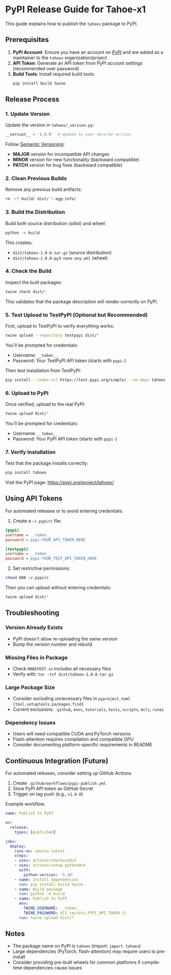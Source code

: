 # PyPI Release Guide for Tahoe-x1

This guide explains how to publish the `tahoex` package to PyPI.

## Prerequisites

1. **PyPI Account**: Ensure you have an account on [PyPI](https://pypi.org/) and are added as a maintainer to the `tahoex` organization/project
2. **API Token**: Generate an API token from PyPI account settings (recommended over password)
3. **Build Tools**: Install required build tools:
   ```bash
   pip install build twine
   ```

## Release Process

### 1. Update Version

Update the version in `tahoex/_version.py`:
```python
__version__ = '1.0.0'  # Update to your desired version
```

Follow [Semantic Versioning](https://semver.org/):
- **MAJOR** version for incompatible API changes
- **MINOR** version for new functionality (backward compatible)
- **PATCH** version for bug fixes (backward compatible)

### 2. Clean Previous Builds

Remove any previous build artifacts:
```bash
rm -rf build/ dist/ *.egg-info/
```

### 3. Build the Distribution

Build both source distribution (sdist) and wheel:
```bash
python -m build
```

This creates:
- `dist/tahoex-1.0.0.tar.gz` (source distribution)
- `dist/tahoex-1.0.0-py3-none-any.whl` (wheel)

### 4. Check the Build

Inspect the built packages:
```bash
twine check dist/*
```

This validates that the package description will render correctly on PyPI.

### 5. Test Upload to TestPyPI (Optional but Recommended)

First, upload to TestPyPI to verify everything works:

```bash
twine upload --repository testpypi dist/*
```

You'll be prompted for credentials:
- Username: `__token__`
- Password: Your TestPyPI API token (starts with `pypi-`)

Then test installation from TestPyPI:
```bash
pip install --index-url https://test.pypi.org/simple/ --no-deps tahoex
```

### 6. Upload to PyPI

Once verified, upload to the real PyPI:

```bash
twine upload dist/*
```

You'll be prompted for credentials:
- Username: `__token__`
- Password: Your PyPI API token (starts with `pypi-`)

### 7. Verify Installation

Test that the package installs correctly:
```bash
pip install tahoex
```

Visit the PyPI page: https://pypi.org/project/tahoex/

## Using API Tokens

For automated releases or to avoid entering credentials:

1. Create a `~/.pypirc` file:
```ini
[pypi]
username = __token__
password = pypi-YOUR_API_TOKEN_HERE

[testpypi]
username = __token__
password = pypi-YOUR_TEST_API_TOKEN_HERE
```

2. Set restrictive permissions:
```bash
chmod 600 ~/.pypirc
```

Then you can upload without entering credentials:
```bash
twine upload dist/*
```

## Troubleshooting

### Version Already Exists
- PyPI doesn't allow re-uploading the same version
- Bump the version number and rebuild

### Missing Files in Package
- Check `MANIFEST.in` includes all necessary files
- Verify with: `tar -tzf dist/tahoex-1.0.0.tar.gz`

### Large Package Size
- Consider excluding unnecessary files in `pyproject.toml` `[tool.setuptools.packages.find]`
- Current exclusions: `.github`, `envs`, `tutorials`, `tests`, `scripts`, `mcli`, `runai`

### Dependency Issues
- Users will need compatible CUDA and PyTorch versions
- Flash-attention requires compilation and compatible GPU
- Consider documenting platform-specific requirements in README

## Continuous Integration (Future)

For automated releases, consider setting up GitHub Actions:

1. Create `.github/workflows/pypi-publish.yml`
2. Store PyPI API token as GitHub Secret
3. Trigger on tag push (e.g., `v1.0.0`)

Example workflow:
```yaml
name: Publish to PyPI

on:
  release:
    types: [published]

jobs:
  deploy:
    runs-on: ubuntu-latest
    steps:
    - uses: actions/checkout@v3
    - uses: actions/setup-python@v4
      with:
        python-version: '3.10'
    - name: Install dependencies
      run: pip install build twine
    - name: Build package
      run: python -m build
    - name: Publish to PyPI
      env:
        TWINE_USERNAME: __token__
        TWINE_PASSWORD: ${{ secrets.PYPI_API_TOKEN }}
      run: twine upload dist/*
```

## Notes

- The package name on PyPI is `tahoex` (import: `import tahoex`)
- Large dependencies (PyTorch, flash-attention) may require users to pre-install
- Consider providing pre-built wheels for common platforms if compile-time dependencies cause issues
